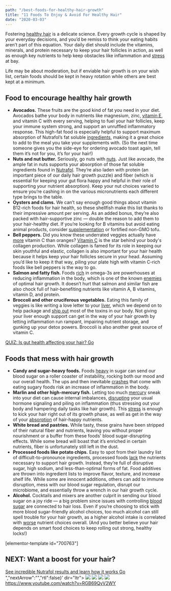 ```yaml
---
path: "/best-foods-for-healthy-hair-growth"
title: "11 Foods To Enjoy & Avoid For Healthy Hair"
date: "2020-03-03"
---
```


Fostering [healthy hair](https://nutrafol.com/blog/healthy-hair-tips-2020/) is a delicate science. Every growth cycle is shaped by your everyday decisions, and you’d be remiss to think your eating habits aren’t part of this equation. Your daily diet should include the vitamins, minerals, and protein necessary to keep your hair follicles in action, as well as enough key nutrients to help keep obstacles like inflammation and [stress](https://nutrafol.com/blog/nutrafol-de-stress-hair-kit-review/) at bay.

Life may be about moderation, but if enviable hair growth is on your wish list, certain foods should be kept in heavy rotation while others are best kept at a minimum.

## Food to encourage healthy hair growth

- **Avocados.** These fruits are the good kind of fat you need in your diet. Avocados bathe your body in nutrients like magnesium, zinc, [vitamin E](https://www.ncbi.nlm.nih.gov/pubmed/30501009), and vitamin C with every serving, helping to fuel your hair follicles, keep your immune system strong, and support an unruffled inflammatory response. This high-fat food is especially helpful to support maximum absorption of Nutrafol’s fat soluble [ingredients](https://nutrafol.com/ingredients/), making it a great choice to add to the meal you take your supplements with. (So the next time someone gives you the side-eye for ordering avocado toast again, tell them it’s not for you, it’s for your hair!)
- **Nuts and nut butter.** Seriously, go nuts with [nuts](https://www.ncbi.nlm.nih.gov/pubmed/29207471). Just like avocado, the ample fat in nuts supports your absorption of those fat soluble ingredients found in [Nutrafol](https://nutrafol.com/). They’re also laden with protein (an important piece of our daily hair growth puzzle) and fiber (which is essential for keeping your gut flora happy and helpful in their role of supporting your nutrient absorption). Keep your nut choices varied to ensure you’re cashing in on the various micronutrients each different type brings to the table.
- **Oysters and clams.** We can’t say enough good things about vitamin B12-rich foods for hair health, so these shellfish make this list thanks to their impressive amount per serving. As an added bonus, they’re also packed with hair-supportive zinc — double the reason to add them to your hair-healthy diet. If you’re looking for B vitamins but avoid eating animal products, consider [supplementation](https://nutrafol.com/vitamin-b-booster/) or fortified non-GMO tofu.
- **Bell peppers.** Did you know these underrated veggies actually have [more](https://fdc.nal.usda.gov/fdc-app.html#/food-details/170108/nutrients) vitamin C than oranges? [Vitamin C](https://www.ncbi.nlm.nih.gov/pubmed/24796079) is the star behind your body's collagen production. While collagen is famed for its role in keeping our skin youthful and elastic, collagen is also important for your hair health because it helps keep your hair follicles secure in your head. Assuming you’d like to keep it that way, piling your plate high with vitamin C-rich foods like bell peppers is the way to go.
- **Salmon and fatty fish.** Foods [rich](https://www.ncbi.nlm.nih.gov/pubmed/30042286) in omega-3s are powerhouses at reducing inflammation in the body, which is one of the known [enemies](https://www.ncbi.nlm.nih.gov/pubmed/?term=Apoptosis+in+follicles+of+individuals+with+female+pattern+hair+loss+is+associated+with+perifollicular+microinflammation) of optimal hair growth. It doesn’t hurt that salmon and similar fish are also chock full of hair-benefiting nutrients like vitamin A, B vitamins, vitamin D, and protein.
- **Broccoli and other cruciferous vegetables.** Eating this family of veggies is like writing a love letter to your [liver](https://www.ncbi.nlm.nih.gov/pubmed/27063467), which we depend on to help package and [ship out](https://nutrafol.com/blog/how-to-do-a-liver-cleanse/) most of the toxins in our body. Not giving your liver enough support can get in the way of your hair growth by letting inflammation run rampant, impairing nutrient storage, and gunking up your detox powers. Broccoli is also another great source of vitamin C.

[QUIZ: Is gut health affecting your hair? Go](https://quiz.nutrafol.com/)

## Foods that mess with hair growth

- **Candy and sugar-heavy foods.** Foods [heavy](https://www.ncbi.nlm.nih.gov/pubmed/31405710) in sugar can send our blood sugar on a roller coaster of instability, rocking both our mood and our overall health. The ups and then inevitable [crashes](https://nutrafol.com/blog/how-to-stop-sugar-cravings/) that come with eating sugary foods risk an increase of inflammation in the body.
- **Marlin and other high-mercury fish.** Letting too much [mercury](https://nutrafol.com/blog/high-mercury-fish-to-avoid/) sneak into your diet can cause internal imbalances, [disrupting](https://www.ncbi.nlm.nih.gov/pubmed/31405710) your usual hormone signaling and piling on inflammation (thus stressing out your body and hampering daily tasks like hair growth). This [stress](https://www.ncbi.nlm.nih.gov/pubmed/23637859) is enough to kick your hair right out of its growth phase, as well as get in the way of your [absorption](https://www.ncbi.nlm.nih.gov/pubmed/18974246) of hair-happy nutrients.
- **White bread and pastries.** While tasty, these grains have been stripped of their natural fiber and nutrients, leaving you without proper nourishment or a buffer from these foods' blood sugar-disrupting effects. While some bread will boast that it’s enriched in certain nutrients, fiber is unfortunately still left in the dust.
- **Processed foods like potato chips.** Easy to spot from their laundry list of difficult-to-pronounce ingredients, processed foods [lack](https://www.ncbi.nlm.nih.gov/pubmed/29163542) the nutrients necessary to support hair growth. Instead, they’re full of disruptive sugar, high sodium, and less-than-optimal forms of fat. Food additives are thrown into ingredient lists to improve flavor, texture, and increase shelf life. While some are innocent additions, others can add to immune disruption, mess with our blood sugar regulation, disrupt our microbiome, and essentially throw a wrench in our hair growth cycle.
- **Alcohol.** Cocktails and mixers are another culprit in sending our blood sugar on a joy ride — a big problem since issues with controlling [blood sugar](https://www.ncbi.nlm.nih.gov/pubmed/25165643) are connected to hair loss. Even if you’re choosing to stick with more blood sugar-friendly alcohol choices, too much alcohol can still spell trouble for your hair growth, as a higher alcohol intake is correlated with [worse](https://www.ncbi.nlm.nih.gov/pubmed/?term=Alcohol+Consumption+and+Dietary+Patterns%3A+The+FinDrink+Study) nutrient choices overall. (And you better believe your hair depends on smart food choices to keep rolling out strong, healthy locks!)

\[elementor-template id="700763"\]

## NEXT: Want a boost for your hair?

[See incredible Nutrafol results and learn how it works Go](https://nutrafol.com/results/) ","nextArrow":"","rtl":false}' dir="ltr"> ![](https://nutrafol.com/blog/wp-content/uploads/2019/09/teresa-before.jpg) ![](https://nutrafol.com/blog/wp-content/uploads/2019/09/teresa-after-slider.jpg) ![](https://nutrafol.com/blog/wp-content/uploads/2019/09/jonathan-before-slider.jpg) ![](https://nutrafol.com/blog/wp-content/uploads/2019/09/jonathan-after-slide.jpg) https://www.youtube.com/watch?v=RGB69QyV2WY
